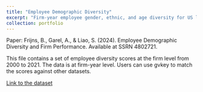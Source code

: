 ```yaml
---
title: "Employee Demographic Diversity"
excerpt: "Firm-year employee gender, ethnic, and age diversity for US listed companies."
collection: portfolio
---
```


Paper: Frijns, B., Garel, A., & Liao, S. (2024). Employee Demographic Diversity and Firm Performance. Available at SSRN 4802721.

This file contains a set of employee diversity scores at the firm level from 2000 to 2021. The data is at firm-year level. Users can use gvkey to match the scores against other datasets.

[Link to the dataset](https://osf.io/6j7nc/?view_only=c38d2ba35ee845138619bcec6ad1d898)
